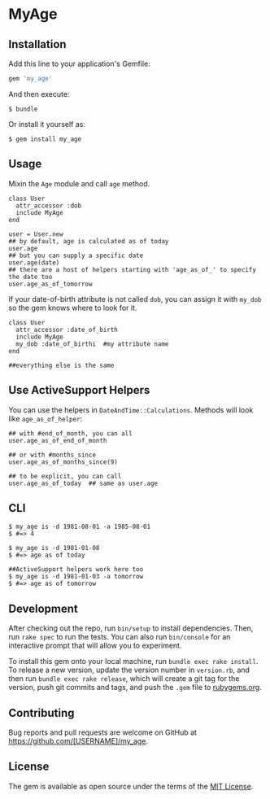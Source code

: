 # MyAge

## Installation

Add this line to your application's Gemfile:

```ruby
gem 'my_age'
```

And then execute:

    $ bundle

Or install it yourself as:

    $ gem install my_age

## Usage

Mixin the `Age` module and call `age` method. 

```
class User
  attr_accessor :dob
  include MyAge
end

user = User.new
## by default, age is calculated as of today
user.age
## but you can supply a specific date
user.age(date)
## there are a host of helpers starting with 'age_as_of_' to specify the date too 
user.age_as_of_tomorrow
```

If your date-of-birth attribute is not called `dob`, you can assign it with `my_dob` so the gem knows where to look for it.

``` 
class User
  attr_accessor :date_of_birth
  include MyAge
  my_dob :date_of_birthi  #my attribute name
end

##everything else is the same
```
## Use ActiveSupport Helpers
You can use the helpers in `DateAndTime::Calculations`. Methods will look like `age_as_of_helper`:

```
## with #end_of_month, you can all
user.age_as_of_end_of_month

## or with #months_since
user.age_as_of_months_since(9)

## to be explicit, you can call
user.age_as_of_today  ## same as user.age
```

## CLI

```
$ my_age is -d 1981-08-01 -a 1985-08-01
$ #=> 4

$ my_age is -d 1981-01-08
$ #=> age as of today

##ActiveSupport helpers work here too
$ my_age is -d 1981-01-03 -a tomorrow
$ #=> age as of tomorrow

```

## Development

After checking out the repo, run `bin/setup` to install dependencies. Then, run `rake spec` to run the tests. You can also run `bin/console` for an interactive prompt that will allow you to experiment.

To install this gem onto your local machine, run `bundle exec rake install`. To release a new version, update the version number in `version.rb`, and then run `bundle exec rake release`, which will create a git tag for the version, push git commits and tags, and push the `.gem` file to [rubygems.org](https://rubygems.org).

## Contributing

Bug reports and pull requests are welcome on GitHub at https://github.com/[USERNAME]/my_age.


## License

The gem is available as open source under the terms of the [MIT License](http://opensource.org/licenses/MIT).

